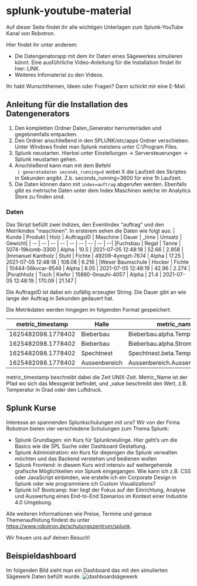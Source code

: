 # splunk-youtube-material

Auf dieser Seite findet ihr alle wichtigen Unterlagen zum Splunk-YouTube Kanal von Robotron.

Hier findet ihr unter anderem:   

- Die Datengenatorapp mit dem ihr Daten eines Sägewerkes simulieren könnt. Eine ausführliche Video-Anleitung für die Installation findet ihr hier: LINK. 
- Weiteres Infomaterial zu den Videos.

Ihr habt Wunschthemen, Ideen oder Fragen? Dann schickt mir eine E-Mail.


## Anleitung für die Installation des Datengenerators
1. Den kompletten Ordner Daten_Generator herrunterladen und gegebnenfalls entpacken.
2. Den Ordner anschließend in den SPLUNK/etc/apps Ordner verschieben. Unter Windows findet man Splunk meistens unter C:\Program Files\.
3. Splunk neustarten. Hierbei unter Einstellungen -> Serversteuerungen -> Splunk neustarten gehen.
4. Anschließend kann man mit dem Befehl   
 ``` | generatedaten seconds_running=X``` 
   wobei X die Laufzeit des Skriptes in Sekunden angibt. Z.b. seconds_running=3600 für eine 1h Laufzeit.
5. Die Daten können dann mit ```index=auftrag``` abgerufen werden. Ebenfalls gibt es metrische Daten unter dem Index Maschinen welche im Analytics Store zu finden sind.  

### Daten
Das Skript befüllt zwei Indizes, den Eventindex "auftrag" und den Metrikindex "maschinen". In ersterem sehen die Daten wie folgt aus:
| Kunde | Produkt | Holz | AuftragsID | Maschine | Dauer | _time | Umsatz | Gewicht|
| -- | -- | -- | -- | -- | -- | -- | -- | --|
|Fuchsbau | Regal | Tanne | 5074-19kiomb-3300 | Alpha | 10.5 | 2021-07-05 12:48:18 | 52.66 | 2.958 | 
|Immanuel Kantholz | Stuhl | Fichte | 49209-4ymgzt-7674 | Alpha | 17.25 | 2021-07-05 12:48:18 | 108.08 | 6.216 | 
|Weser Baumschule | Hocker | Fichte | 10444-56kvcar-9546 | Alpha | 8.05 | 2021-07-05 12:48:19 | 42.96 | 2.274 | 
|Porathholz | Tisch | Kiefer | 15860-0mauhi-4057 | Alpha | 21.4 | 2021-07-05 12:48:19 | 170.09 | 21.147 | 

Die AuftragsID ist dabei ein zufällig erzeugter String. Die Dauer gibt an wie lange der Auftrag in Sekunden gedauert hat.

Die Metrikdaten werden hingegen im folgenden Format gespeichert. 

metric_timestamp | Halle | metric_name | _value
| -- | -- | -- | --
|1625482098.1778402 | Bieberbau | Bieberbau.alpha.Temperatur | 39.68 | 
|1625482098.1778402 | Bieberbau | Bieberbau.alpha.Strom | 10.724 | 
|1625482098.1778402 | Spechtnest | Spechtnest.beta.Temperatur | 40.83 | 
|1625482098.1778402 | Aussenbereich | Aussenbereich.Aussentemperatur | 17.8 | 

metric_timestamp beschreibt dabei die Zeit UNIX-Zeit. Metric_Name ist der Pfad wo sich das Messgerät befindet, und _value beschreibt den Wert, z.B. Temperatur in Grad oder den Luftdruck.

## Splunk Kurse

Interesse an spannenden Splunkschulungen mit uns? Wir von der Firma Robotron bieten vier verschiedene Schulungen zum Thema Splunk:
- Splunk Grundlagen: ein Kurs für Splunkneulinge. Hier geht’s um die Basics wie die SPL Suche oder Dashboard Gestaltung.
- Splunk Administration: ein Kurs für diejenigen die Splunk verwalten möchten und das Backend verstehen und bedienen wollen
- Splunk Frontend: in diesem Kurs wird intensiv auf weitergehende grafische Möglichkeiten von Splunk eingegangen. Wie kann ich z.B. CSS oder JavaScript einbinden, wie erstelle ich ein Corporate Design in Splunk oder wie programmiere ich Custom Visualizations?
- Splunk IoT Bootcamp: hier liegt der Fokus auf der Einrichtung, Analyse und Auswertung eines End-to-End Szenarios im Kontext einer Industrie 4.0 Umgebung. 

Alle weiteren Informationen wie Preise, Termine und genaue Themenauflistung findest du unter https://www.robotron.de/schulungszentrum/splunk. 

Wir freuen uns auf deinen Besuch!


## Beispieldashboard
Im folgenden Bild sieht man ein Dashboard das mit den simulierten Sägewerk Daten befüllt wurde.
![dashboardsägewerk](https://user-images.githubusercontent.com/87022602/124736650-82679380-df17-11eb-9b2c-2f9d00095baa.PNG)
